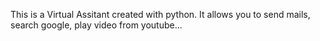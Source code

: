This is a Virtual Assitant created with python. It allows you to send mails, search google, play video from youtube...
